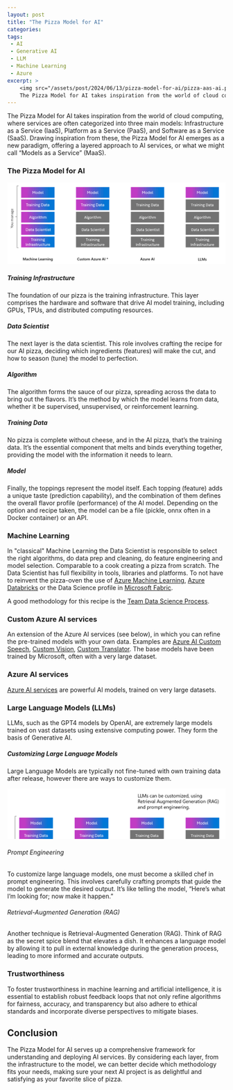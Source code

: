 ```yaml
---
layout: post
title: "The Pizza Model for AI"
categories: 
tags:
 - AI
 - Generative AI
 - LLM
 - Machine Learning
 - Azure
excerpt: >
    <img src="/assets/post/2024/06/13/pizza-model-for-ai/pizza-aas-ai.png" alt="The pizza as a service model for AI" />
    The Pizza Model for AI takes inspiration from the world of cloud computing, where services are often categorized into three main models: IaaS, PaaS and SaaS. 
---
```


The Pizza Model for AI takes inspiration from the world of cloud computing, where services are often categorized into three main models: Infrastructure as a Service (IaaS), Platform as a Service (PaaS), and Software as a Service (SaaS). Drawing inspiration from these, the Pizza Model for AI emerges as a new paradigm, offering a layered approach to AI services, or what we might call “Models as a Service” (MaaS).

### The Pizza Model for AI

<img src="/assets/post/2024/06/13/pizza-model-for-ai/pizza-aas-ai.png" alt="The pizza as a service model for AI" />

##### Training Infrastructure

The foundation of our pizza is the training infrastructure. This layer comprises the hardware and software that drive AI model training, including GPUs, TPUs, and distributed computing resources.

##### Data Scientist

The next layer is the data scientist. This role involves crafting the recipe for our AI pizza, deciding which ingredients (features) will make the cut, and how to season (tune) the model to perfection.

##### Algorithm

The algorithm forms the sauce of our pizza, spreading across the data to bring out the flavors. It’s the method by which the model learns from data, whether it be supervised, unsupervised, or reinforcement learning.

##### Training Data

No pizza is complete without cheese, and in the AI pizza, that’s the training data. It’s the essential component that melts and binds everything together, providing the model with the information it needs to learn.

##### Model

Finally, the toppings represent the model itself. Each topping (feature) adds a unique taste (prediction capability), and the combination of them defines the overall flavor profile (performance) of the AI model. Depending on the option and recipe taken, the model can be a file (pickle, onnx often in a Docker container) or an API. 

### Machine Learning

In "classical" Machine Learning the Data Scientist is responsible to select the right algorithms, do data prep and cleaning, do feature engineering and model selection. Comparable to a cook creating a pizza from scratch. The Data Scientist has full flexibility in tools, libraries and platforms. To not have to reinvent the pizza-oven the use of [Azure Machine Learning](https://learn.microsoft.com/en-us/azure/machine-learning/), [Azure Databricks](https://learn.microsoft.com/en-us/azure/databricks/machine-learning/) or the Data Science profile in [Microsoft Fabric](https://learn.microsoft.com/en-us/fabric/data-science/data-science-overview). 

A good methodology for this recipe is the [Team Data Science Process](https://learn.microsoft.com/en-us/azure/architecture/data-science-process/overview).

### Custom Azure AI services

An extension of the Azure AI services (see below), in which you can refine the pre-trained models with your own data. Examples are [Azure AI Custom Speech](https://learn.microsoft.com/en-us/azure/ai-services/speech-service/), [Custom Vision](https://learn.microsoft.com/en-us/azure/ai-services/custom-vision-service/), [Custom Translator](https://learn.microsoft.com/en-us/azure/ai-services/translator/custom-translator/overview). The base models have been trained by Microsoft, often with a very large dataset.

### Azure AI services

[Azure AI services](https://learn.microsoft.com/en-us/azure/ai-services/) are powerful AI models, trained on very large datasets. 

### Large Language Models (LLMs)

LLMs, such as the GPT4 models by OpenAI, are extremely large models trained on vast datasets using extensive computing power. They form the basis of Generative AI.

##### Customizing Large Language Models

Large Language Models are typically not fine-tuned with own training data after release, however there are ways to customize them.

<img src="/assets/post/2024/06/13/pizza-model-for-ai/pizza-aas-ai-llm-customization.png" alt="Customizing LLMs" />

###### Prompt Engineering

To customize large language models, one must become a skilled chef in prompt engineering. This involves carefully crafting prompts that guide the model to generate the desired output. It’s like telling the model, “Here’s what I’m looking for; now make it happen.”

###### Retrieval-Augmented Generation (RAG)

Another technique is Retrieval-Augmented Generation (RAG). Think of RAG as the secret spice blend that elevates a dish. It enhances a language model by allowing it to pull in external knowledge during the generation process, leading to more informed and accurate outputs.

### Trustworthiness  

To foster trustworthiness in machine learning and artificial intelligence, it is essential to establish robust feedback loops that not only refine algorithms for fairness, accuracy, and transparency but also adhere to ethical standards and incorporate diverse perspectives to mitigate biases. 

## Conclusion

The Pizza Model for AI serves up a comprehensive framework for understanding and deploying AI services. By considering each layer, from the infrastructure to the model, we can better decide which methodology fits your needs, making sure your next AI project is as delightful and satisfying as your favorite slice of pizza.